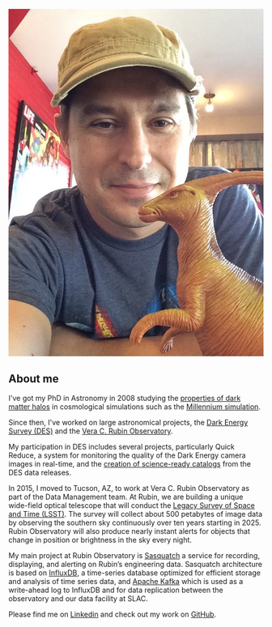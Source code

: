 
![Angelo Fausti](IMG_0619.JPG)

## About me

I've got my PhD in Astronomy in 2008 studying the [properties of dark matter halos](http://adsabs.harvard.edu/abs/2007MNRAS.381.1450N) in cosmological simulations such as the [Millennium simulation](https://wwwmpa.mpa-garching.mpg.de/galform/virgo/millennium/). 

Since then, I've worked on large astronomical projects, the [Dark Energy Survey (DES)](https://www.darkenergysurvey.org/) and the [Vera C. Rubin Observatory](https://www.aura-astronomy.org/centers/nsfs-oir-lab/rubinobservatory/). 

My participation in DES includes several projects, particularly Quick Reduce, a system for monitoring the quality of the Dark Energy camera images in real-time, and the [creation of science-ready catalogs](http://adsabs.harvard.edu/abs/2018A%26C....24...52F) from the DES data releases. 

In 2015, I moved to Tucson, AZ, to work at Vera C. Rubin Observatory as part of the Data Management team. At Rubin, we are building a unique wide-field optical telescope that will conduct the [Legacy Survey of Space and Time (LSST)](https://www.lsst.org/). The survey will collect about 500 petabytes of image data by observing the southern sky continuously over ten years starting in 2025. Rubin Observatory will also produce nearly instant alerts for objects that change in position or brightness in the sky every night. 

My main project at Rubin Observatory is [Sasquatch](https://sasquatch.lsst.io) a service for recording, displaying, and alerting on Rubin’s engineering data. Sasquatch architecture is based on [InfluxDB](https://www.influxdata.com/), a time-series database optimized for efficient storage and analysis of time series data, and [Apache Kafka](https://kafka.apache.org) which is used as a write-ahead log to InfluxDB and for data replication between the observatory and our data facility at SLAC.

Please find me on [Linkedin](https://www.linkedin.com/in/angelo-fausti-331508192/) and check out my work on [GitHub](https://github.com/afausti).
